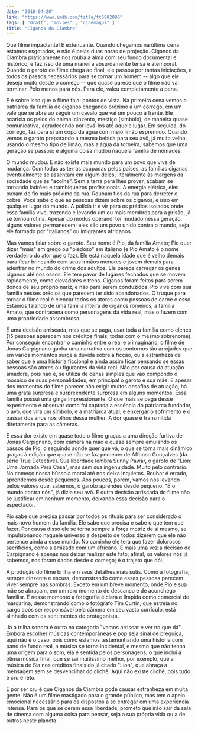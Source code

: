 ```yaml
---
date: "2018-04-20"
link: "https://www.imdb.com/title/tt6802896"
tags: [ "draft", "movies" , "cinemaqui" ]
title: "Ciganos da Ciambra"
---
```

Que filme impactante! E extenuante. Quando chegamos na última cena estamos esgotados, e não é pelas duas horas de projeção. Ciganos da Ciambra praticamente nos rouba a alma com seu fundo documental e histórico, e faz isso de uma maneira absurdamente tensa e atemporal. Quando o garoto do filme chega ao final, ele passou por tantas iniciações, e todos os passos necessários para se tornar um homem -- algo que ele deseja muito desde o começo -- que quase parece que o filme não vai terminar. Pelo menos para nós. Para ele, valeu completamente a pena.

E é sobre isso que o filme fala: pontos de vista. Na primeira cena vemos o patriarca da família de ciganos chegando próximo a um córrego, em um vale que se abre ao seguir um cavalo que vai um pouco à frente. Ele acaricia os pelos do animal cinzento, mestiço (símbolo), de maneira quase comunicativa, agradecendo por levá-los até aquele lugar. Em seguida, do córrego, faz para si um copo da água com meio limão espremido. Quando vemos o garoto preparando a mesma bebida para seu avô, já muito velho, usando o mesmo tipo de limão, mas a água da torneira, sabemos que uma geração se passou; e alguma coisa mudou naquela família de nômades.

O mundo mudou. E não existe mais mundo para um povo que vive de mudança. Com todas as terras ocupadas pelos países, as famílias ciganas eventualmente se assentam em algum deles, literalmente às margens da sociedade que as "acolhe". Sem a terra para lhes prover, acabam se tornando ladrões e trambiqueiros profissionais. A energia elétrica, eles puxam do fio mais próximo da rua. Roubam fios da rua para derreter o cobre. Você sabe o que as pessoas dizem sobre os ciganos, e isso em qualquer lugar do mundo. A polícia ir e vir para os prédios isolados onde essa família vive, trazendo e levando um ou mais membros para a prisão, já se tornou rotina. Apesar do modus operandi ter mudado nessa geração, alguns valores permanecem; eles são um povo unido contra o mundo, seja ele formado por "italianos" ou imigrantes africanos.

Mas vamos falar sobre o garoto. Seu nome é Pio, da família Amato; Pio quer dizer "mais" em grego ou "piedoso" em italiano (e Pio Amato é o nome verdadeiro do ator que o faz). Ele está naquela idade que é velho demais para ficar brincando com seus irmãos menores e jovem demais para adentrar no mundo do crime dos adultos. Ele parece carregar os genes ciganos até nos ossos. Ele tem pavor de lugares fechados que se movem rapidamente, como elevadores e trens. Ciganos foram feitos para serem donos de seu próprio nariz, e não para serem conduzidos. Pio vive com sua família nesses prédios que parecem ter sido abandonados. O truque para tornar o filme real é elencar todos os atores como pessoas de carne e osso. Estamos falando de uma família inteira de ciganos romenos, a família Amato, que contracena como personagens da vida real, mas o fazem com uma propriedade assombrosa.

É uma decisão arriscada, mas que se paga, usar toda a família como elenco (15 pessoas aparecem nos créditos finais, todas com o mesmo sobrenome). Por conseguir encontrar o caminho entre o real e o imaginário, o filme de Jonas Carpignano ganha uma narrativa com os contornos tão arrojados que em vários momentos surge a dúvida sobre a ficção, ou a estranheza de saber que é uma história ficcional e ainda assim ficar pensando se essas pessoas são atores ou figurantes da vida real. Não por causa da atuação amadora, pois não é, se utiliza de cenas simples que vão compondo o mosaico de suas personalidades, em principal o garoto e sua mãe. E apesar dos momentos do filme parecer não exigir muitos desafios de atuação, há uma grata surpresa e surpreendente surpresa em alguns momentos. Essa família possui uma ginga impressionante. O que mais se paga desse experimento é observar como foi captada a essência do patriarca fundador, o avô, que vira um símbolo, e a matriarca atual, e enxergar o sofrimento e o passar dos anos nos olhos dessa mulher. A dor quase é transmitida diretamente para as câmeras.

E essa dor existe em quase todo o filme graças a uma direção furtiva de Jonas Carpignano, com câmera na mão e quase sempre emulando os passos de Pio, o seguindo aonde quer que vá, o que se torna mais dinâmico graças à edição que quase não se faz perceber de Affonso Gonçalves (da série True Detective). Sua liberdade lembra Sunny Pawar, o garoto de "Lion: Uma Jornada Para Casa", mas sem sua ingenuidade. Muito pelo contrário. No começo nossa bússola moral até nos deixa inquietos. Roubar é errado, aprendemos desde pequenos. Aos poucos, porem, vamos nos levando pelos valores que, sabemos, o garoto aprendeu desde pequeno. "É o mundo contra nós", já dizia seu avô. É outra decisão arriscada do filme não se justificar em nenhum momento, deixando essa decisão para o espectador.

Pio sabe que precisa passar por todos os rituais para ser considerado o mais novo homem da família. Ele sabe que precisa e sabe o que tem que fazer. Por causa disso ele se torna sempre a força motriz de si mesmo, se impulsionando naquele universo a despeito de todos dizerem que ele não pertence ainda a esse mundo. No caminho ele terá que fazer dolorosos sacrifícios, como a amizade com um africano. E mais uma vez a decisão de Carpignano é apenas nos deixar realizar este fato; afinal, os valores nós já sabemos, nos foram dados desde o começo; é o trajeto que dói.

A produção do filme brilha em seus detalhes mais sutis. Como a fotografia, sempre cinzenta e escura, demonstrando como essas pessoas parecem viver sempre nas sombras. Exceto em um breve momento, onde Pio e sua mãe se abraçam, em um raro momento de descanso e de aconchego familiar. E nesse momento a fotografia é clara e límpida como comercial de margarina, demonstrando como o fotógrafo Tim Curtin, que estreia no cargo após ser responsável pela câmera em seu vasto currículo, está alinhado com os sentimentos do protagonista.

Já a trilha sonora é outra na categoria "vamos arriscar e ver no que dá". Embora escolher músicas contemporâneas e pop seja sinal de preguiça, aqui não é o caso, pois como estamos testemunhando uma história com pano de fundo real, a música se torna incidental, e mesmo que não tenha uma origem para o som, ela é sentida pelos personagens, o que inclui a ótima música final, que se sai muitíssimo melhor, por exemplo, que a música de Sia nos créditos finais do já citado "Lion", que abraça a mensagem sem se desvencilhar do clichê. Aqui não existe clichê, pois tudo é cru e reto.

E por ser cru é que Ciganos da Ciambra pode causar estranheza em muita gente. Não é um filme mastigado para o grande público, mas tem o apelo emocional necessário para os dispostos a se entregar em uma experiência intensa. Para os que se derem essa liberdade, prometo que irão sair da sala de cinema com alguma coisa para pensar, seja a sua própria vida ou a de outros neste planeta.
